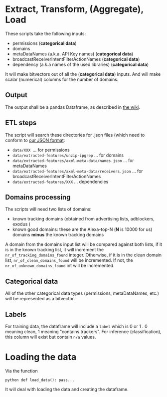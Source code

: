# Extract, Transform, (Aggregate), Load

These scripts take the following inputs:

  * permissions (__categorical data__)
  * domains  
  * metaDataNames (a.k.a. API Key names) (__categorical data__)
  * broadcastReceiverIntentFilterActionNames (__categorical data__) 
  * dependency (a.k.a names of the used libraries) (__categorical data__)

It will make bitvectors out of all the (__categorical data__) inputs.
And will make scalar (numerical) columns for the number of domains.

## Output

The output shall be a pandas Dataframe, as described in [the wiki](https://gitlab.com/trackingthetrackers/wiki/-/wikis/Pandas-internal-data-format-for-the-ML-part).

## ETL steps

The script will search these directories for .json files (which need to conform to [our JSON format](https://gitlab.com/trackingthetrackers/wiki/-/wikis/JSON-format-definition-for-feature-vectors):

  * ``data/XXX ``... for permissions
  * ``data/extracted-features/unzip-ipgrep`` ... for domains
  * ``data/extracted-features/axml-meta-data/names.json`` ... for metaDataNames
  * ``data/extracted-features/axml-meta-data/receivers.json`` ... for broadcastReceiverIntentFilterActionNames
  *	``data/extracted-features/XXX`` ... dependencies 

## Domains processing

The scripts will need two lists of domains: 
 - known tracking domains (obtained from advertising lists, adblockers, exodus )
 - known good domains: these are the Alexa-top-N (__N__ is 10000 for us) domains **minus** the known tracking domains

A domain from the domains input list will be compared against both lists, if it is in the known tracking list, it will increment the 
``nr_of_tracking_domains_found`` integer. Otherwise, if it is in the clean domain list, ``nr_of_clean_domains_found`` will be incremented.
If not, the ``nr_of_unknown_domains_found`` int will be incremented.

## Categorical data

All of the other categorical data types (permissions, metaDataNames, etc.) will be represented as a bitvector.


## Labels

For training data,  the dataframe will include a ``label`` which is 0 or 1 . 0 meaning clean, 1 meaning "contains trackers".
For inference (classification), this column will exist but contain ``n/a`` values.

# Loading the data

Via the function 

``python
def load_data():
   pass...
``

It will deal with loading the data and creating the dataframe.


